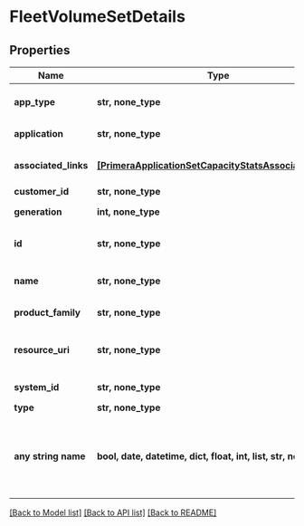 # FleetVolumeSetDetails


## Properties
Name | Type | Description | Notes
------------ | ------------- | ------------- | -------------
**app_type** | **str, none_type** | Application name &#x60;Filter&#x60; | [optional] 
**application** | **str, none_type** | Application name | [optional] 
**associated_links** | [**[PrimeraApplicationSetCapacityStatsAssociatedLinks]**](PrimeraApplicationSetCapacityStatsAssociatedLinks.md) | Associated Links Details | [optional] 
**customer_id** | **str, none_type** | customerId | [optional] 
**generation** | **int, none_type** | generation &#x60;Filter, Sort&#x60; | [optional] 
**id** | **str, none_type** | id of the volume set &#x60;Filter&#x60; | [optional] 
**name** | **str, none_type** | name of volume-set &#x60;Filter, Sort&#x60; | [optional] 
**product_family** | **str, none_type** | Product Family | [optional] 
**resource_uri** | **str, none_type** | resourceUri for detailed volume object | [optional] 
**system_id** | **str, none_type** | system ID. &#x60;Filter, Sort&#x60; | [optional] 
**type** | **str, none_type** | type | [optional] 
**any string name** | **bool, date, datetime, dict, float, int, list, str, none_type** | any string name can be used but the value must be the correct type | [optional]

[[Back to Model list]](../README.md#documentation-for-models) [[Back to API list]](../README.md#documentation-for-api-endpoints) [[Back to README]](../README.md)


